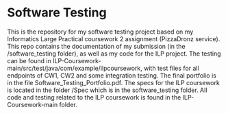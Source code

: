 # Software Testing

This is the repository for my software testing project based on my Informatics Large Practical coursework 2 assignment (PizzaDronz service). This repo contains the documentation of my submission (in the /software_testing folder), as well as my code for the ILP project. The testing can be found in ILP-Coursework-main/src/test/java/com/example/ilpcoursework, with test files for all endpoints of CW1, CW2 and some integration testing. The final portfolio is in the file Software_Testing_Portfolio.pdf. The specs for the ILP coursework is located in the folder /Spec which is in the software_testing folder. All code and testing related to the ILP coursework is found in the ILP-Coursework-main folder. 
